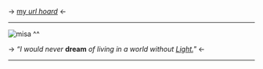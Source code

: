 -> [my *url hoard*](https://rentry.co/angelstruck) <-

***

![misa ^^](https://cdn.discordapp.com/attachments/852782813186490408/1106436878783225876/C1AC8B6D-55FB-440B-954E-1B610FB7A7ED.gif)

-> *“I would never* **dream** *of living in a world without [Light.](https://deathnote.fandom.com/wiki/Light_Yagami)"* <-

***